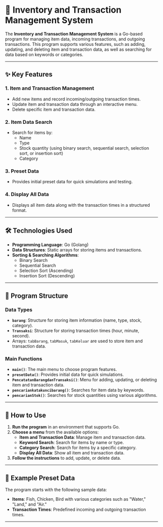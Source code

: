 # 🛒 Inventory and Transaction Management System

The **Inventory and Transaction Management System** is a Go-based program for managing item data, incoming transactions, and outgoing transactions. This program supports various features, such as adding, updating, and deleting item and transaction data, as well as searching for data based on keywords or categories.

---

## ✨ Key Features

### 1. **Item and Transaction Management**
- Add new items and record incoming/outgoing transaction times.
- Update item and transaction data through an interactive menu.
- Delete specific item and transaction data.

### 2. **Item Data Search**
- Search for items by:
  - Name
  - Type
  - Stock quantity (using binary search, sequential search, selection sort, or insertion sort)
  - Category

### 3. **Preset Data**
- Provides initial preset data for quick simulations and testing.

### 4. **Display All Data**
- Displays all item data along with the transaction times in a structured format.

---

## 🛠️ Technologies Used
- **Programming Language**: Go (Golang)
- **Data Structures**: Static arrays for storing items and transactions.
- **Sorting & Searching Algorithms**:
  - Binary Search
  - Sequential Search
  - Selection Sort (Ascending)
  - Insertion Sort (Descending)

---

## 📄 Program Structure

### **Data Types**
- **`barang`**: Structure for storing item information (name, type, stock, category).
- **`Transaksi`**: Structure for storing transaction times (hour, minute, second).
- Arrays: `tabBarang`, `tabMasuk`, `tabKeluar` are used to store item and transaction data.

### **Main Functions**
- **`main()`**: The main menu to choose program features.
- **`presetData()`**: Provides initial data for quick simulations.
- **`PencatatanBarangdanTransaksi()`**: Menu for adding, updating, or deleting item and transaction data.
- **`pencariankatakuncibarang()`**: Searches for item data by keywords.
- **`pencarianStok()`**: Searches for stock quantities using various algorithms.

---

## 🚀 How to Use

1. **Run the program** in an environment that supports Go.
2. **Choose a menu** from the available options:
   - **Item and Transaction Data**: Manage item and transaction data.
   - **Keyword Search**: Search for items by name or type.
   - **Category Search**: Search for items by a specific category.
   - **Display All Data**: Show all item and transaction data.
3. **Follow the instructions** to add, update, or delete data.

---

## 📌 Example Preset Data

The program starts with the following sample data:
- **Items**: Fish, Chicken, Bird with various categories such as "Water," "Land," and "Air."
- **Transaction Times**: Predefined incoming and outgoing transaction times.

---

